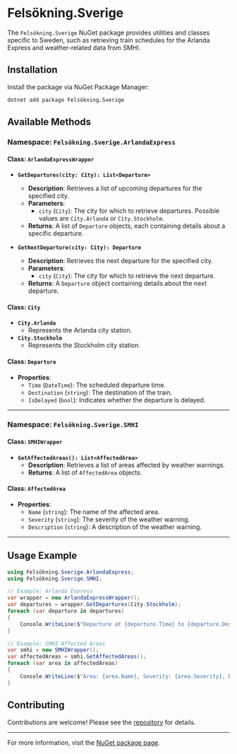 # Felsökning.Sverige

The `Felsökning.Sverige` NuGet package provides utilities and classes specific to Sweden, such as retrieving train schedules for the Arlanda Express and weather-related data from SMHI.

## Installation

Install the package via NuGet Package Manager:

```bash
dotnet add package Felsökning.Sverige
```

## Available Methods

### Namespace: `Felsökning.Sverige.ArlandaExpress`

#### Class: `ArlandaExpressWrapper`

- **`GetDepartures(city: City): List<Departure>`**
  - **Description**: Retrieves a list of upcoming departures for the specified city.
  - **Parameters**:
    - `city` (`City`): The city for which to retrieve departures. Possible values are `City.Arlanda` or `City.Stockholm`.
  - **Returns**: A list of `Departure` objects, each containing details about a specific departure.

- **`GetNextDeparture(city: City): Departure`**
  - **Description**: Retrieves the next departure for the specified city.
  - **Parameters**:
    - `city` (`City`): The city for which to retrieve the next departure.
  - **Returns**: A `Departure` object containing details about the next departure.

#### Class: `City`

- **`City.Arlanda`**
  - Represents the Arlanda city station.
- **`City.Stockholm`**
  - Represents the Stockholm city station.

#### Class: `Departure`

- **Properties**:
  - `Time` (`DateTime`): The scheduled departure time.
  - `Destination` (`string`): The destination of the train.
  - `IsDelayed` (`bool`): Indicates whether the departure is delayed.

---

### Namespace: `Felsökning.Sverige.SMHI`

#### Class: `SMHIWrapper`

- **`GetAffectedAreas(): List<AffectedArea>`**
  - **Description**: Retrieves a list of areas affected by weather warnings.
  - **Returns**: A list of `AffectedArea` objects.

#### Class: `AffectedArea`

- **Properties**:
  - `Name` (`string`): The name of the affected area.
  - `Severity` (`string`): The severity of the weather warning.
  - `Description` (`string`): A description of the weather warning.

---

## Usage Example

```csharp
using Felsökning.Sverige.ArlandaExpress;
using Felsökning.Sverige.SMHI;

// Example: Arlanda Express
var wrapper = new ArlandaExpressWrapper();
var departures = wrapper.GetDepartures(City.Stockholm);
foreach (var departure in departures)
{
    Console.WriteLine($"Departure at {departure.Time} to {departure.Destination}, Delayed: {departure.IsDelayed}");
}

// Example: SMHI Affected Areas
var smhi = new SMHIWrapper();
var affectedAreas = smhi.GetAffectedAreas();
foreach (var area in affectedAreas)
{
    Console.WriteLine($"Area: {area.Name}, Severity: {area.Severity}, Description: {area.Description}");
}
```

## Contributing

Contributions are welcome! Please see the [repository](https://github.com/felsokning/Fels-kning.Sverige) for details.

---

For more information, visit the [NuGet package page](https://www.nuget.org/packages/Fels%C3%B6kning.Sverige).